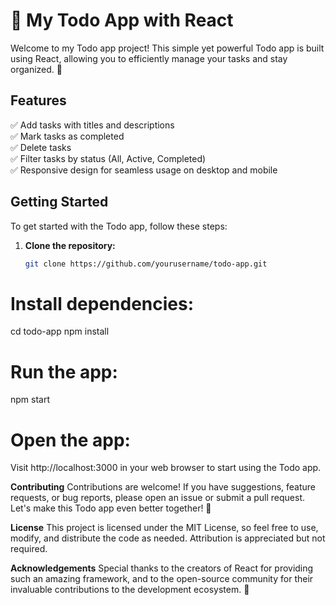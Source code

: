 # 📝 My Todo App with React

Welcome to my Todo app project! This simple yet powerful Todo app is built using React, allowing you to efficiently manage your tasks and stay organized. 🚀

## Features

✅ Add tasks with titles and descriptions  
✅ Mark tasks as completed  
✅ Delete tasks  
✅ Filter tasks by status (All, Active, Completed)  
✅ Responsive design for seamless usage on desktop and mobile  

## Getting Started

To get started with the Todo app, follow these steps:

1. **Clone the repository:**
   ```bash
   git clone https://github.com/yourusername/todo-app.git


# Install dependencies:
cd todo-app
npm install

# Run the app:
npm start

# Open the app:
Visit http://localhost:3000 in your web browser to start using the Todo app.

**Contributing**
Contributions are welcome! If you have suggestions, feature requests, or bug reports, please open an issue or submit a pull request. Let's make this Todo app even better together! 🙌

**License**
This project is licensed under the MIT License, so feel free to use, modify, and distribute the code as needed. Attribution is appreciated but not required.

**Acknowledgements**
Special thanks to the creators of React for providing such an amazing framework, and to the open-source community for their invaluable contributions to the development ecosystem. 🙏




